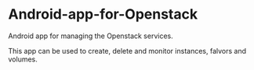 # Android-app-for-Openstack
Android app for managing the Openstack services.

This app can be used to create, delete and monitor instances, falvors and volumes.
